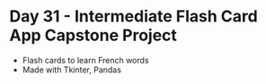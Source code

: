 # Day 31 - Intermediate Flash Card App Capstone Project
- Flash cards to learn French words
- Made with Tkinter, Pandas
